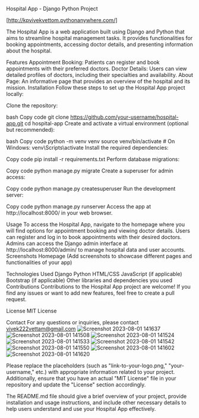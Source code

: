 Hospital App - Django Python Project


[http://kpvivekvettom.pythonanywhere.com/]



The Hospital App is a web application built using Django and Python that aims to streamline hospital management tasks. It provides functionalities for booking appointments, accessing doctor details, and presenting information about the hospital.

Features
Appointment Booking: Patients can register and book appointments with their preferred doctors.
Doctor Details: Users can view detailed profiles of doctors, including their specialties and availability.
About Page: An informative page that provides an overview of the hospital and its mission.
Installation
Follow these steps to set up the Hospital App project locally:

Clone the repository:

bash
Copy code
git clone https://github.com/your-username/hospital-app.git
cd hospital-app
Create and activate a virtual environment (optional but recommended):

bash
Copy code
python -m venv venv
source venv/bin/activate   # On Windows: venv\Scripts\activate
Install the required dependencies:

Copy code
pip install -r requirements.txt
Perform database migrations:

Copy code
python manage.py migrate
Create a superuser for admin access:

Copy code
python manage.py createsuperuser
Run the development server:

Copy code
python manage.py runserver
Access the app at http://localhost:8000/ in your web browser.

Usage
To access the Hospital App, navigate to the homepage where you will find options for appointment booking and viewing doctor details.
Users can register and log in to book appointments with their desired doctors.
Admins can access the Django admin interface at http://localhost:8000/admin/ to manage hospital data and user accounts.
Screenshots
Homepage
(Add screenshots to showcase different pages and functionalities of your app)

Technologies Used
Django
Python
HTML/CSS
JavaScript (if applicable)
Bootstrap (if applicable)
Other libraries and dependencies you used
Contributions
Contributions to the Hospital App project are welcome! If you find any issues or want to add new features, feel free to create a pull request.

License
MIT License

Contact
For any questions or inquiries, please contact vivek222vettam@gmail.com
![Screenshot 2023-08-01 141637](https://github.com/vivek1570/Hospital-WebApp/assets/108400118/3aee8f97-edea-4c25-819a-caf2444758ec)
![Screenshot 2023-08-01 141508](https://github.com/vivek1570/Hospital-WebApp/assets/108400118/0554786c-add8-4757-9546-c1fdc9eb39fa)
![Screenshot 2023-08-01 141524](https://github.com/vivek1570/Hospital-WebApp/assets/108400118/ae4c1178-4bd8-4047-926c-dbf110951ddb)
![Screenshot 2023-08-01 141533](https://github.com/vivek1570/Hospital-WebApp/assets/108400118/6e830fbc-21c6-40b4-9172-e9342ebdc3ea)
![Screenshot 2023-08-01 141542](https://github.com/vivek1570/Hospital-WebApp/assets/108400118/77abc6de-8da2-4b30-a597-38eb5a6f6ba2)
![Screenshot 2023-08-01 141550](https://github.com/vivek1570/Hospital-WebApp/assets/108400118/a62e5700-f924-41cd-8971-0a8717a0190d)
![Screenshot 2023-08-01 141602](https://github.com/vivek1570/Hospital-WebApp/assets/108400118/0915d588-bb25-4103-a3e8-e6c0d0b75000)
![Screenshot 2023-08-01 141620](https://github.com/vivek1570/Hospital-WebApp/assets/108400118/f67dad79-5bb3-47ab-a9ca-03109dc6fd4c)

Please replace the placeholders (such as "link-to-your-logo.png," "your-username," etc.) with appropriate information related to your project. Additionally, ensure that you have an actual "MIT License" file in your repository and update the "License" section accordingly.

The README.md file should give a brief overview of your project, provide installation and usage instructions, and include other necessary details to help users understand and use your Hospital App effectively.



